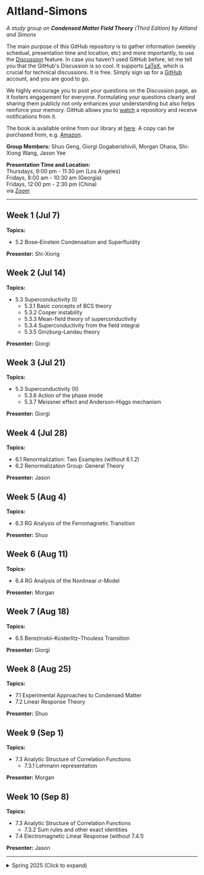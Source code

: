 # Altland-Simons
_A study group on **Condensed Matter Field Theory** (Third Edition) by Altland and Simons_

The main purpose of this GitHub repository is to gather information (weekly schedual, presentation time and location, etc) and more importantly, to use the [Discussion](https://github.com/shwangcmt/Altland-Simons/discussions) feature. In case you haven't used GitHub before, let me tell you that the GitHub's Discussion is so cool. It supports [LaTeX](https://docs.github.com/en/get-started/writing-on-github/working-with-advanced-formatting/writing-mathematical-expressions), which is crucial for technical discussions. It is free. Simply sign up for a [GitHub](https://github.com/signup) account, and you are good to go. 

We highly encourage you to post your questions on the Discussion page, as it fosters engagement for everyone. Formulating your questions clearly and sharing them publicly not only enhances your understanding but also helps reinforce your memory. GitHub allows you to [watch](https://docs.github.com/en/account-and-profile/managing-subscriptions-and-notifications-on-github/setting-up-notifications/configuring-notifications#configuring-your-watch-settings-for-an-individual-repository) a repository and receive notifications from it. 

The book is available online from our library at [here](https://search.library.ucr.edu/discovery/fulldisplay?docid=alma9919759025006531&context=L&vid=01CDL_RIV_INST:UCR&lang=en&search_scope=Everything&adaptor=Local%20Search%20Engine&isFrbr=true&tab=Everything&query=any,contains,altland%20simons&sortby=date_d&facet=frbrgroupid,include,9083417688746215883&offset=0). A copy can be purchased from, e.g. [Amazon](https://www.amazon.com/Condensed-Matter-Theory-Alexander-Altland/dp/1108494609/). 

**Group Members:** Shuo Geng, Giorgi Gogaberishivili, Morgan Ohana, Shi-Xiong Wang, Jason Yee

**Presentation Time and Location:**  
Thursdays, 9:00 pm - 11:30 pm (Los Angeles)  
Fridays, 8:00 am - 10:30 am (Georgia)  
Fridays, 12:00 pm - 2:30 pm (China)  
via [Zoom](https://ucr.zoom.us/my/shixiong)

---

## Week 1 (Jul 7)  
**Topics:**
- 5.2 Bose–Einstein Condensation and Superfluidity

**Presenter:** Shi-Xiong


## Week 2 (Jul 14)  
**Topics:**
- 5.3 Superconductivity (I)
  - 5.3.1 Basic concepts of BCS theory
  - 5.3.2 Cooper instability
  - 5.3.3 Mean-field theory of superconductivity
  - 5.3.4 Superconductivity from the field integral
  - 5.3.5 Ginzburg–Landau theory

**Presenter:** Giorgi


## Week 3 (Jul 21)  
**Topics:**
- 5.3 Superconductivity (II)
  - 5.3.6 Action of the phase mode
  - 5.3.7 Meissner effect and Anderson–Higgs mechanism

**Presenter:** Giorgi


## Week 4 (Jul 28)  
**Topics:**
- 6.1 Renormalization: Two Examples (without 6.1.2)
- 6.2 Renormalization Group: General Theory

**Presenter:** Jason


## Week 5 (Aug 4)  
**Topics:**
- 6.3 RG Analysis of the Ferromagnetic Transition

**Presenter:** Shuo


## Week 6 (Aug 11)  
**Topics:**
- 6.4 RG Analysis of the Nonlinear $\sigma$-Model

**Presenter:** Morgan


## Week 7 (Aug 18)  
**Topics:**
- 6.5 Berezinskii–Kosterlitz–Thouless Transition

**Presenter:** Giorgi


## Week 8 (Aug 25)  
**Topics:**
- 7.1 Experimental Approaches to Condensed Matter
- 7.2 Linear Response Theory

**Presenter:** Shuo


## Week 9 (Sep 1)  
**Topics:**
- 7.3 Analytic Structure of Correlation Functions
  - 7.3.1 Lehmann representation

**Presenter:** Morgan


## Week 10 (Sep 8)  
**Topics:**
- 7.3 Analytic Structure of Correlation Functions
  - 7.3.2 Sum rules and other exact identities
- 7.4 Electromagnetic Linear Response (without 7.4.1)

**Presenter:** Jason


---

<details>
<summary> Spring 2025 (Click to expand) </summary>


## Week 1 (Apr 4)  
**Topics:**
- 2.1 Introduction to Second Quantization  
- 2.2 Applications of Second Quantization  
  - 2.2.1 Electrons in a periodic potential  

**Presenter:** Shi-Xiong Wang  
**Notes:** [NotesWeek1](NotesWeek1.pdf) by Shi-Xiong  
**Reference:**
- Feynman, *Statistical Mechanics: A Set of Lectures*, Chapter 6, I followed the way he introduced the second quantization. 
- Schwabl, *Advanced Quantum Mechanics*, Chapter 1
- Nagaosa, *Quantum Field Theory in Strongly Correlated Electronic Systems*, Chapter 3

## Week 2 (Apr 11)  
**Topics:**  
- 2.2 Applications of Second Quantization (cont'd)  
  - 2.2.4 Interacting fermions in one dimension

**Presenter:** Giorgi Gogaberishivili  
**Notes:** [NotesWeek2](NotesWeek2.pdf) by Giorgi  

## Week 3 (Apr 18)  
**Topics:**  
- 3.1 The Path Integral: General Formalism  
- 3.2 Construction of the Path Integral
- 3.3 Advanced Applications of the Feynman Path Integral
  - 3.3.1 Double well potential: tunneling and instantons  
 
**Presenter:** Morgan Ohana  
**Notes:** [NotesWeek3](NotesWeek3.pdf) by Morgan  

## Week 4 (Apr 25)  
**Topics:**  
- 3.4 Construction of the Many-Body Field Integral  

**Presenter:** Shuo Geng  
**Notes:** [NotesWeek4](NotesWeek4.pdf) by Shuo  

## Week 5 (May 2)  
**Topics:**  
- 3.5 Field Integral for the Quantum Partition Function  

**Presenter:** Jason Yee

## Week 6 (May 9)  
**Topics:**  
- 3.6 Field-Theoretical Bosonization: A Case Study

**Presenter:** Giorgi Gogaberishivili  
**Notes:** [NotesWeek6](NotesWeek6.pdf) by Giorgi  

## Week 7 (May 16)  
**Topics:**  
- 4.1 General Concept and Low-Order Expansions  

**Presenter:** Shi-Xiong Wang  
**Reference:**  
- Kardar, *Statistical Physics of Particles*, Chapters 2 & 5 on cumulant expansion

## Week 8 (May 23)  
**Topics:**  
- 4.2 Ground State Energy of the Interacting Electron Gas  

**Presenter:** Shuo Geng

## Week 9 (May 30)  
**Topics:**  
- 4.3 Infinite-Order Expansions  

**Presenter:** Morgan Ohana  
**Notes:** [NotesWeek9](NotesWeek9.pdf) by Morgan  
**Reference:**
- Fradkin, [Physics 583: Advanced Field Theory](https://eduardo.physics.illinois.edu/phys583/physics583.html), [The 1/N expansions](https://eduardo.physics.illinois.edu/phys583/ch17.pdf).

## Week 10 (Jun 6)  
**Topics:**  
- 5.1 Case Study: Plasma Theory of the Electron Gas  

**Presenter:** Jason Yee

</details>
